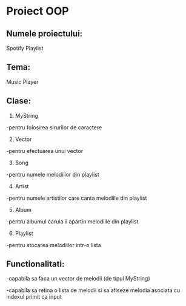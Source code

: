 # Proiect OOP

## Numele proiectului: 

Spotify Playlist

## Tema: 

Music Player

## Clase:

1) MyString

-pentru folosirea sirurilor de caractere

2) Vector

-pentru efectuarea unui vector 

3) Song

-pentru numele melodiilor din playlist

4) Artist

-pentru numele artistilor care canta melodiile din playlist

5) Album

-pentru albumul caruia ii apartin melodiile din playlist

6) Playlist

-pentru stocarea melodiilor intr-o lista

## Functionalitati:

-capabila sa faca un vector de melodii (de tipul MyString)

-capabila sa retina o lista de melodii si sa afiseze melodia asociata cu indexul primit ca input
